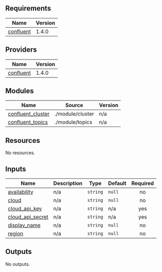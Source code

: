 ## Requirements

| Name | Version |
|------|---------|
| <a name="requirement_confluent"></a> [confluent](#requirement\_confluent) | 1.4.0 |

## Providers

| Name | Version |
|------|---------|
| <a name="provider_confluent"></a> [confluent](#provider\_confluent) | 1.4.0 |

## Modules

| Name | Source | Version |
|------|--------|---------|
| <a name="module_confluent_cluster"></a> [confluent\_cluster](#module\_confluent\_cluster) | ./module/cluster | n/a |
| <a name="module_confluent_topics"></a> [confluent\_topics](#module\_confluent\_topics) | ./module/topics | n/a |

## Resources

No resources.

## Inputs

| Name | Description | Type | Default | Required |
|------|-------------|------|---------|:--------:|
| <a name="input_availability"></a> [availability](#input\_availability) | n/a | `string` | `null` | no |
| <a name="input_cloud"></a> [cloud](#input\_cloud) | n/a | `string` | `null` | no |
| <a name="input_cloud_api_key"></a> [cloud\_api\_key](#input\_cloud\_api\_key) | n/a | `string` | n/a | yes |
| <a name="input_cloud_api_secret"></a> [cloud\_api\_secret](#input\_cloud\_api\_secret) | n/a | `string` | n/a | yes |
| <a name="input_display_name"></a> [display\_name](#input\_display\_name) | n/a | `string` | `null` | no |
| <a name="input_region"></a> [region](#input\_region) | n/a | `string` | `null` | no |

## Outputs

No outputs.
